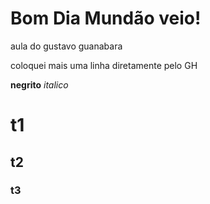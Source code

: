 # Bom Dia Mundão veio!
 aula do gustavo guanabara

coloquei mais uma linha diretamente pelo GH

**negrito**
*italico*
# t1
## t2
### t3
